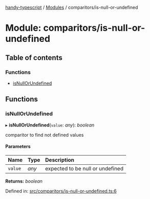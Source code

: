 [handy-typescript](../README.md) / [Modules](../modules.md) / comparitors/is-null-or-undefined

# Module: comparitors/is-null-or-undefined

## Table of contents

### Functions

- [isNullOrUndefined](comparitors_is_null_or_undefined.md#isnullorundefined)

## Functions

### isNullOrUndefined

▸ **isNullOrUndefined**(`value`: *any*): *boolean*

comparitor to find not defined values

#### Parameters

| Name | Type | Description |
| :------ | :------ | :------ |
| `value` | *any* | expected to be null or undefined |

**Returns:** *boolean*

Defined in: [src/comparitors/is-null-or-undefined.ts:6](https://github.com/robbiemu/handy-typescript/blob/1ebcc03/src/comparitors/is-null-or-undefined.ts#L6)
